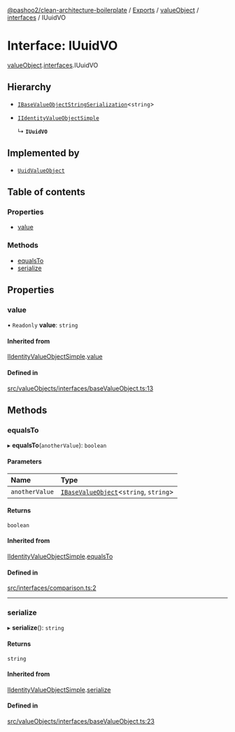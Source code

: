 [@pashoo2/clean-architecture-boilerplate](../README.md) / [Exports](../modules.md) / [valueObject](../modules/valueobject.md) / [interfaces](../modules/valueobject.interfaces.md) / IUuidVO

# Interface: IUuidVO

[valueObject](../modules/valueobject.md).[interfaces](../modules/valueobject.interfaces.md).IUuidVO

## Hierarchy

- [`IBaseValueObjectStringSerialization`](valueobject.interfaces.ibasevalueobjectstringserialization.md)<`string`\>

- [`IIdentityValueObjectSimple`](valueobject.interfaces.iidentityvalueobjectsimple.md)

  ↳ **`IUuidVO`**

## Implemented by

- [`UuidValueObject`](../classes/valueobject.classes.uuidvalueobject.md)

## Table of contents

### Properties

- [value](valueobject.interfaces.iuuidvo.md#value)

### Methods

- [equalsTo](valueobject.interfaces.iuuidvo.md#equalsto)
- [serialize](valueobject.interfaces.iuuidvo.md#serialize)

## Properties

### value

• `Readonly` **value**: `string`

#### Inherited from

[IIdentityValueObjectSimple](valueobject.interfaces.iidentityvalueobjectsimple.md).[value](valueobject.interfaces.iidentityvalueobjectsimple.md#value)

#### Defined in

[src/valueObjects/interfaces/baseValueObject.ts:13](https://github.com/pashoo2/clean-architecture-boilerplate/blob/741b3a2/src/valueObjects/interfaces/baseValueObject.ts#L13)

## Methods

### equalsTo

▸ **equalsTo**(`anotherValue`): `boolean`

#### Parameters

| Name | Type |
| :------ | :------ |
| `anotherValue` | [`IBaseValueObject`](valueobject.interfaces.ibasevalueobject.md)<`string`, `string`\> |

#### Returns

`boolean`

#### Inherited from

[IIdentityValueObjectSimple](valueobject.interfaces.iidentityvalueobjectsimple.md).[equalsTo](valueobject.interfaces.iidentityvalueobjectsimple.md#equalsto)

#### Defined in

[src/interfaces/comparison.ts:2](https://github.com/pashoo2/clean-architecture-boilerplate/blob/741b3a2/src/interfaces/comparison.ts#L2)

___

### serialize

▸ **serialize**(): `string`

#### Returns

`string`

#### Inherited from

[IIdentityValueObjectSimple](valueobject.interfaces.iidentityvalueobjectsimple.md).[serialize](valueobject.interfaces.iidentityvalueobjectsimple.md#serialize)

#### Defined in

[src/valueObjects/interfaces/baseValueObject.ts:23](https://github.com/pashoo2/clean-architecture-boilerplate/blob/741b3a2/src/valueObjects/interfaces/baseValueObject.ts#L23)
